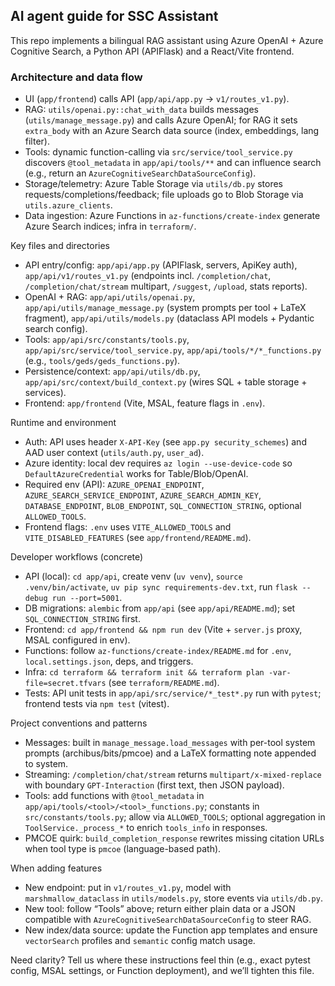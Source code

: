 ## AI agent guide for SSC Assistant

This repo implements a bilingual RAG assistant using Azure OpenAI + Azure Cognitive Search, a Python API (APIFlask) and a React/Vite frontend.

### Architecture and data flow
- UI (`app/frontend`) calls API (`app/api/app.py` → `v1/routes_v1.py`).
- RAG: `utils/openai.py::chat_with_data` builds messages (`utils/manage_message.py`) and calls Azure OpenAI; for RAG it sets `extra_body` with an Azure Search data source (index, embeddings, lang filter).
- Tools: dynamic function-calling via `src/service/tool_service.py` discovers `@tool_metadata` in `app/api/tools/**` and can influence search (e.g., return an `AzureCognitiveSearchDataSourceConfig`).
- Storage/telemetry: Azure Table Storage via `utils/db.py` stores requests/completions/feedback; file uploads go to Blob Storage via `utils.azure_clients`.
- Data ingestion: Azure Functions in `az-functions/create-index` generate Azure Search indices; infra in `terraform/`.

Key files and directories
- API entry/config: `app/api/app.py` (APIFlask, servers, ApiKey auth), `app/api/v1/routes_v1.py` (endpoints incl. `/completion/chat`, `/completion/chat/stream` multipart, `/suggest`, `/upload`, stats reports).
- OpenAI + RAG: `app/api/utils/openai.py`, `app/api/utils/manage_message.py` (system prompts per tool + LaTeX fragment), `app/api/utils/models.py` (dataclass API models + Pydantic search config).
- Tools: `app/api/src/constants/tools.py`, `app/api/src/service/tool_service.py`, `app/api/tools/*/*_functions.py` (e.g., `tools/geds/geds_functions.py`).
- Persistence/context: `app/api/utils/db.py`, `app/api/src/context/build_context.py` (wires SQL + table storage + services).
- Frontend: `app/frontend` (Vite, MSAL, feature flags in `.env`).

Runtime and environment
- Auth: API uses header `X-API-Key` (see `app.py security_schemes`) and AAD user context (`utils/auth.py`, `user_ad`).
- Azure identity: local dev requires `az login --use-device-code` so `DefaultAzureCredential` works for Table/Blob/OpenAI.
- Required env (API): `AZURE_OPENAI_ENDPOINT`, `AZURE_SEARCH_SERVICE_ENDPOINT`, `AZURE_SEARCH_ADMIN_KEY`, `DATABASE_ENDPOINT`, `BLOB_ENDPOINT`, `SQL_CONNECTION_STRING`, optional `ALLOWED_TOOLS`.
- Frontend flags: `.env` uses `VITE_ALLOWED_TOOLS` and `VITE_DISABLED_FEATURES` (see `app/frontend/README.md`).

Developer workflows (concrete)
- API (local): `cd app/api`, create venv (`uv venv`), `source .venv/bin/activate`, `uv pip sync requirements-dev.txt`, run `flask --debug run --port=5001`.
- DB migrations: `alembic` from `app/api` (see `app/api/README.md`); set `SQL_CONNECTION_STRING` first.
- Frontend: `cd app/frontend && npm run dev` (Vite + `server.js` proxy, MSAL configured in env).
- Functions: follow `az-functions/create-index/README.md` for `.env`, `local.settings.json`, deps, and triggers.
- Infra: `cd terraform && terraform init && terraform plan -var-file=secret.tfvars` (see `terraform/README.md`).
- Tests: API unit tests in `app/api/src/service/*_test*.py` run with `pytest`; frontend tests via `npm test` (vitest).

Project conventions and patterns
- Messages: built in `manage_message.load_messages` with per-tool system prompts (archibus/bits/pmcoe) and a LaTeX formatting note appended to system.
- Streaming: `/completion/chat/stream` returns `multipart/x-mixed-replace` with boundary `GPT-Interaction` (first text, then JSON payload).
- Tools: add functions with `@tool_metadata` in `app/api/tools/<tool>/<tool>_functions.py`; constants in `src/constants/tools.py`; allow via `ALLOWED_TOOLS`; optional aggregation in `ToolService._process_*` to enrich `tools_info` in responses.
- PMCOE quirk: `build_completion_response` rewrites missing citation URLs when tool type is `pmcoe` (language-based path).

When adding features
- New endpoint: put in `v1/routes_v1.py`, model with `marshmallow_dataclass` in `utils/models.py`, store events via `utils/db.py`.
- New tool: follow “Tools” above; return either plain data or a JSON compatible with `AzureCognitiveSearchDataSourceConfig` to steer RAG.
- New index/data source: update the Function app templates and ensure `vectorSearch` profiles and `semantic` config match usage.

Need clarity? Tell us where these instructions feel thin (e.g., exact pytest config, MSAL settings, or Function deployment), and we’ll tighten this file.
